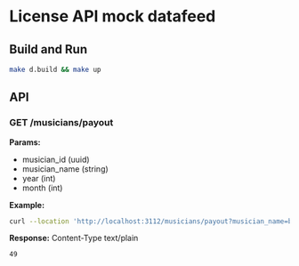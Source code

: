 # License API mock datafeed

## Build and Run 
``` sh 
make d.build && make up
```

## API 

### GET /musicians/payout
**Params:** 
* musician_id (uuid)   
* musician_name (string)
* year (int)
* month (int)

**Example:**
``` bash
curl --location 'http://localhost:3112/musicians/payout?musician_name=bladee&year=2024&month=2'
```
**Response:**
Content-Type text/plain
```
49
```
